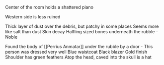 Center of the room holds a shattered piano

Western side is less ruined

Thick layer of dust over the debris, but patchy in some places
Seems more like salt than dust
Skin decay
Halfling sized bones underneath the rubble - Noble

Found the body of [[Perrius Anmatar]] under the rubble by a door - This person was dressed very well
Blue waistcoat
Black blazer
Gold finish
Shoulder has green feathers
Atop the head, caved into the skull is a hat
